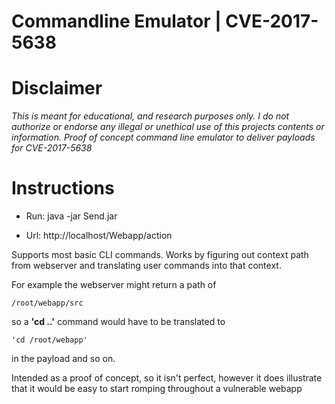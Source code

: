 # Commandline Emulator | CVE-2017-5638

# Disclaimer

*This is meant for educational, and research purposes only. I do not authorize or endorse any illegal or unethical use of this projects contents or information.*
*Proof of concept command line emulator to deliver payloads for CVE-2017-5638*

# Instructions

* Run: java -jar Send.jar

* Url: http://localhost/Webapp/action

Supports most basic CLI commands. Works by figuring out context path from webserver and translating user commands into that context.

For example the webserver might return a path of 

    /root/webapp/src
    
so a **'cd ..'** command would have to be translated to 

    'cd /root/webapp' 

in the payload and so on.

Intended as a proof of concept, so it isn't perfect, however it does illustrate that it would be easy to start romping throughout a vulnerable webapp